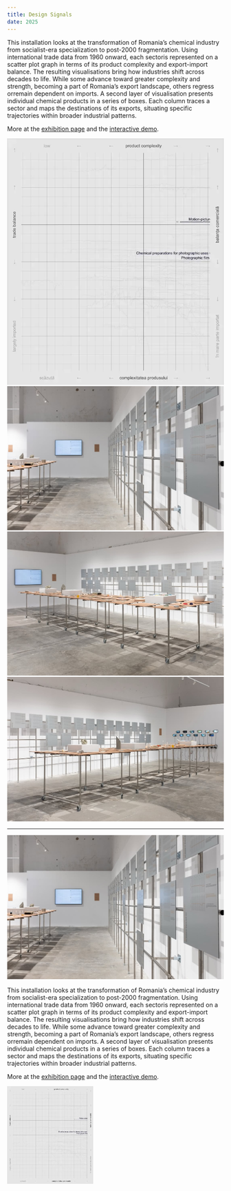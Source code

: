 ```yaml
---
title: Design Signals
date: 2025
---
```


This installation looks at the transformation of Romania’s chemical industry from socialist-era specialization to post-2000 fragmentation. Using international trade data from 1960 onward, each sectoris represented on a scatter plot graph in terms of its product complexity and export-import balance. The resulting visualisations bring how industries shift across decades to life. While some advance toward greater complexity and strength, becoming a part of Romania’s export landscape, others regress orremain dependent on imports. A second layer of visualisation presents individual chemical products in a series of boxes. Each column traces a sector and maps the destinations of its exports, situating specific trajectories within broader industrial patterns.

More at the [exhibition page](https://faber.ro/en/eveniment/design-signals-chemical-bonds-exhibition/) and the [interactive demo](https://thometnanni.github.io/design-signals-interactive/).

![Install 1](/media/faber_4.webp)
![Install 2](/media/faber_3.jpg)
![Install 3](/media/faber_2.jpg)
![Install 4](/media/faber_1.jpg)

---

![Install 2](/media/faber_3.jpg)

This installation looks at the transformation of Romania’s chemical industry from socialist-era specialization to post-2000 fragmentation. Using international trade data from 1960 onward, each sectoris represented on a scatter plot graph in terms of its product complexity and export-import balance. The resulting visualisations bring how industries shift across decades to life. While some advance toward greater complexity and strength, becoming a part of Romania’s export landscape, others regress orremain dependent on imports. A second layer of visualisation presents individual chemical products in a series of boxes. Each column traces a sector and maps the destinations of its exports, situating specific trajectories within broader industrial patterns.

More at the [exhibition page](https://faber.ro/en/eveniment/design-signals-chemical-bonds-exhibition/) and the [interactive demo](https://thometnanni.github.io/design-signals-interactive/).

<img src="/media/faber_4.webp" style="max-width:200px"/>

